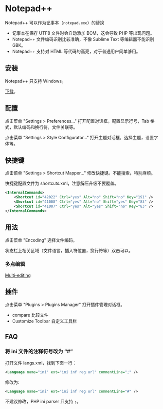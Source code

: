 # Notepad++

Notepad++ 可以作为记事本（`notepad.exe`）的替换

- 记事本在保存 UTF8 文件时会自动添加 BOM，这会导致 PHP 等出现问题。
- Notepad++ 文件编码识别比较准确，不像 Sublime Text 等编辑器不能识别 GBK。
- Notepad++ 支持对 HTML 等代码的高亮，对于普通用户简单够用。

## 安装

Notepad++ 只支持 Windows。

[下载](https://notepad-plus-plus.org/)。

## 配置

点击菜单 "Settings > Preferences..." 打开配置对话框。配置显示行号，Tab 格式，默认编码和换行符，文件关联等。

点击菜单 "Settings > Style Configurator..." 打开主题对话框，选择主题，设置字体等。

## 快捷键

点击菜单 "Settings > Shortcut Mapper..." 修改快捷键。不能搜索，特别麻烦。

快捷键配置文件为 shortcuts.xml，注意解压升级不要覆盖。

```xml
<InternalCommands>
    <Shortcut id="42022" Ctrl="yes" Alt="no" Shift="no" Key="191" />
    <Shortcut id="41008" Ctrl="yes" Alt="no" Shift="yes" Key="83" />
    <Shortcut id="41007" Ctrl="yes" Alt="yes" Shift="no" Key="83" />
</InternalCommands>
```

## 用法

点击菜单 "Encoding" 选择文件编码。

状态栏上相关区域（文件语言，插入符位置，换行符等）双击可以。

### 多点编辑

[Multi-editing](https://notepad-plus-plus.org/features/multi-editing.html)

## 插件

点击菜单 "Plugins > Plugins Manager" 打开插件管理对话框。

- compare 比较文件
- Customize Toolbar 自定义工具栏

## FAQ

### 将 ini 文件的注释符号改为 “#”

打开文件 langs.xml，找到下面一行：

```xml
<Language name="ini" ext="ini inf reg url" commentLine=";" />
```

修改为:

```xml
<Language name="ini" ext="ini inf reg url" commentLine="#" />
```

不建议修改，PHP ini parser 只支持 `;`。
